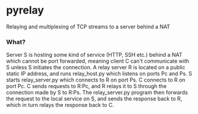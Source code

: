 # pyrelay
Relaying and multiplexing of TCP streams to a server behind a NAT


### What?
Server S is hosting some kind of service (HTTP, SSH etc.) behind a NAT which cannot be port forwarded, meaning client C can't communicate with S unless S initiates the connection. A relay server R is located on a public static IP address, and runs relay_host.py which listens on ports Pc and Ps. S starts relay_server.py which connects to R on port Ps. C connects to R on port Pc. C sends requests to R:Pc, and R relays it to S through the connection made by S to R:Ps. The relay_server.py program then forwards the request to the local service on S, and sends the response back to R, which in turn relays the response back to C.
